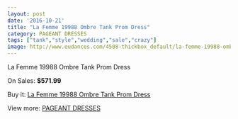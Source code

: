 ```yaml
---
layout: post
date: '2016-10-21'
title: "La Femme 19988 Ombre Tank Prom Dress"
category: PAGEANT DRESSES
tags: ["tank","style","wedding","sale","crazy"]
image: http://www.eudances.com/4508-thickbox_default/la-femme-19988-ombre-tank-prom-dress.jpg
---
```

La Femme 19988 Ombre Tank Prom Dress

On Sales: **$571.99**
<a href="https://www.eudances.com/en/pageant-dresses/1505-la-femme-19988-ombre-tank-prom-dress.html"><amp-img layout="responsive" width="600" height="600" src="//www.eudances.com/4508-thickbox_default/la-femme-19988-ombre-tank-prom-dress.jpg" alt="La Femme 19988 Ombre Tank Prom Dress 0" /></a>
<a href="https://www.eudances.com/en/pageant-dresses/1505-la-femme-19988-ombre-tank-prom-dress.html"><amp-img layout="responsive" width="600" height="600" src="//www.eudances.com/4509-thickbox_default/la-femme-19988-ombre-tank-prom-dress.jpg" alt="La Femme 19988 Ombre Tank Prom Dress 1" /></a>

Buy it: [La Femme 19988 Ombre Tank Prom Dress](https://www.eudances.com/en/pageant-dresses/1505-la-femme-19988-ombre-tank-prom-dress.html "La Femme 19988 Ombre Tank Prom Dress")

View more: [PAGEANT DRESSES](https://www.eudances.com/en/16-pageant-dresses "PAGEANT DRESSES")